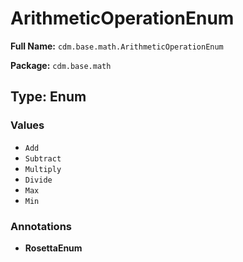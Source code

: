 # ArithmeticOperationEnum

**Full Name:** `cdm.base.math.ArithmeticOperationEnum`

**Package:** `cdm.base.math`

## Type: Enum

### Values

- `Add`
- `Subtract`
- `Multiply`
- `Divide`
- `Max`
- `Min`
### Annotations

- **RosettaEnum**

